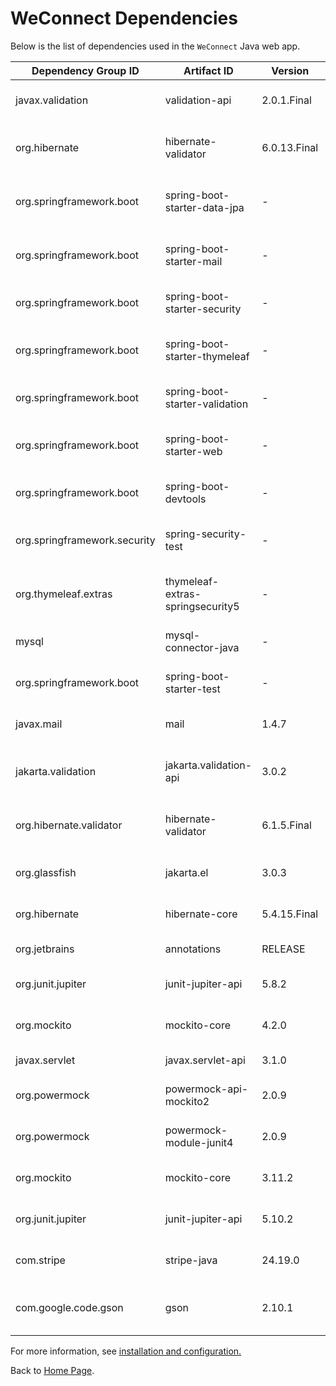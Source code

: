 # WeConnect Dependencies

Below is the list of dependencies used in the `WeConnect` Java web app.

| Dependency Group ID      | Artifact ID              | Version      | Usage                                          |
|--------------------------|--------------------------|--------------|------------------------------------------------|
| javax.validation         | validation-api           | 2.0.1.Final  | Bean validation framework                    |
| org.hibernate            | hibernate-validator     | 6.0.13.Final | Hibernate Validator for Bean Validation       |
| org.springframework.boot | spring-boot-starter-data-jpa | -        | Spring Boot starter for JPA data repositories |
| org.springframework.boot | spring-boot-starter-mail    | -        | Spring Boot starter for sending email         |
| org.springframework.boot | spring-boot-starter-security | -      | Spring Boot starter for security              |
| org.springframework.boot | spring-boot-starter-thymeleaf | -     | Spring Boot starter for Thymeleaf templating  |
| org.springframework.boot | spring-boot-starter-validation | -    | Spring Boot starter for validation            |
| org.springframework.boot | spring-boot-starter-web       | -    | Spring Boot starter for building web apps     |
| org.springframework.boot | spring-boot-devtools          | -    | Spring Boot tools for development             |
| org.springframework.security | spring-security-test      | -    | Spring Security testing support               |
| org.thymeleaf.extras    | thymeleaf-extras-springsecurity5 | -    | Thymeleaf extras for Spring Security         |
| mysql                   | mysql-connector-java           | -    | MySQL database connector                      |
| org.springframework.boot | spring-boot-starter-test    | -       | Spring Boot starter for testing               |
| javax.mail              | mail                         | 1.4.7   | JavaMail API for sending email                |
| jakarta.validation      | jakarta.validation-api       | 3.0.2   | Jakarta Bean Validation API                   |
| org.hibernate.validator| hibernate-validator        | 6.1.5.Final | Hibernate Validator for Bean Validation       |
| org.glassfish           | jakarta.el                  | 3.0.3   | Jakarta Expression Language                  |
| org.hibernate           | hibernate-core              | 5.4.15.Final | Hibernate ORM framework                      |
| org.jetbrains           | annotations                 | RELEASE | JetBrains Annotations                        |
| org.junit.jupiter      | junit-jupiter-api           | 5.8.2   | JUnit Jupiter API for testing                 |
| org.mockito             | mockito-core                | 4.2.0   | Mockito core for testing                      |
| javax.servlet          | javax.servlet-api           | 3.1.0   | Java Servlet API                              |
| org.powermock           | powermock-api-mockito2      | 2.0.9   | PowerMock API for Mockito 2                   |
| org.powermock           | powermock-module-junit4     | 2.0.9   | PowerMock module for JUnit 4                  |
| org.mockito            | mockito-core                | 3.11.2  | Mockito core for testing                      |
| org.junit.jupiter      | junit-jupiter-api           | 5.10.2  | JUnit Jupiter API for testing                 |
| com.stripe             | stripe-java                 | 24.19.0 | Stripe Java library for payments              |
| com.google.code.gson   | gson                        | 2.10.1  | Google Gson library for JSON processing       |

For more information, see <u>[installation and configuration](installation-and-configuration.md).</u>


Back to <u>[Home Page](../README.md)</u>.
